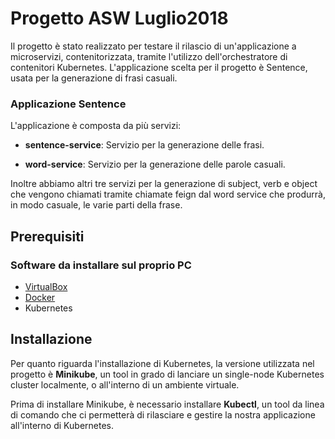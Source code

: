 # Progetto ASW Luglio2018

Il progetto è stato realizzato per testare il rilascio di un'applicazione a microservizi, contenitorizzata, tramite l'utilizzo dell'orchestratore di contenitori Kubernetes. L'applicazione scelta per il progetto è Sentence, usata per la generazione di frasi casuali.

### Applicazione **Sentence**
L'applicazione è composta da più servizi:

* **sentence-service**: Servizio per la generazione delle frasi.

* **word-service**: Servizio per la generazione delle parole casuali.

Inoltre abbiamo altri tre servizi per la generazione di subject, verb e object che vengono chiamati tramite chiamate feign dal word service che produrrà, in modo casuale, le varie parti della frase.

## Prerequisiti


### Software da installare sul proprio PC

* [VirtualBox](https://www.virtualbox.org/)
* [Docker](https://www.docker.com/)
* Kubernetes

## Installazione
Per quanto riguarda l'installazione di Kubernetes, la versione utilizzata nel progetto è **Minikube**, un tool in grado di lanciare un single-node Kubernetes cluster localmente, o all'interno di un ambiente virtuale. 

Prima di installare Minikube, è necessario installare **Kubectl**, un tool da linea di comando che ci permetterà di rilasciare e gestire la nostra applicazione all'interno di Kubernetes. 


